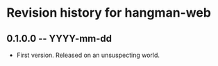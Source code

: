 # Revision history for hangman-web

## 0.1.0.0 -- YYYY-mm-dd

* First version. Released on an unsuspecting world.

